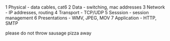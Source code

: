 ###

1 Physical - data cables, cat6
2 Data - switching, mac addresses
3 Network - IP addresses, routing
4 Transport - TCP/UDP
5 Sesssion - session management
6 Presentations - WMV, JPEG, MOV
7 Application - HTTP, SMTP

please do not throw sausage pizza away